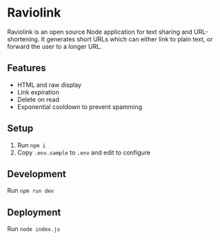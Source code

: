 # Raviolink

Raviolink is an open source Node application for text sharing and URL-shortening. It generates short URLs which can either link to plain text, or forward the user to a longer URL.

## Features

-   HTML and raw display
-   Link expiration
-   Delete on read
-   Exponential cooldown to prevent spamming

## Setup

1. Run `npm i`
2. Copy `.env.sample` to `.env` and edit to configure

## Development

Run `npm run dev`

## Deployment

Run `node index.js`
